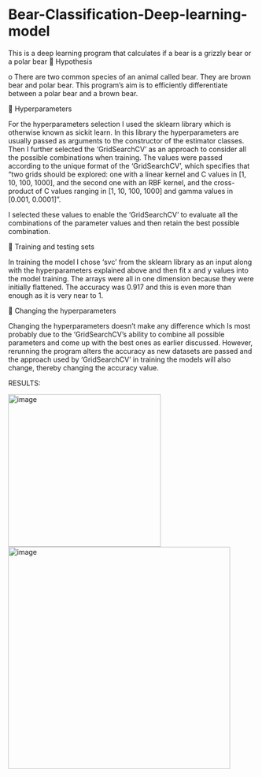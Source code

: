 # Bear-Classification-Deep-learning-model
This is a deep learning program that calculates if a bear is a grizzly bear or a polar bear
	Hypothesis

o	There are two common species of an animal called bear. They are brown bear and polar bear. This program’s aim is to efficiently differentiate between a polar bear and a brown bear.

	Hyperparameters

For the hyperparameters selection I used the sklearn library which is otherwise known as sickit learn. In this library the hyperparameters are usually passed as arguments to the constructor of the estimator classes. Then I further selected the ‘GridSearchCV’ as an approach to consider all the possible combinations when training. The values were passed according to the unique format of the ‘GridSearchCV’, which specifies that “two grids should be explored: one with a linear kernel and C values in [1, 10, 100, 1000], and the second one with an RBF kernel, and the cross-product of C values ranging in [1, 10, 100, 1000] and gamma values in [0.001, 0.0001]”.

I selected these values to enable the ‘GridSearchCV’ to evaluate all the combinations of the parameter values and then retain the best possible combination.



	Training and testing sets

In training the model I chose ‘svc’ from the sklearn library as an input along with the hyperparameters explained above and then fit x and y values into the model training. The arrays were all in one dimension because they were initially flattened. 
The accuracy was 0.917 and this is even more than enough as it is very near to 1.

	Changing the hyperparameters

Changing the hyperparameters doesn’t make any difference which Is most probably due to the ‘GridSearchCV’s ability to combine all possible parameters and come up with the best ones as earlier discussed. However, rerunning the program alters the accuracy as new datasets are passed and the approach used by ‘GridSearchCV’ in training the models will also change, thereby changing the accuracy value.


RESULTS:

<img width="310" alt="image" src="https://user-images.githubusercontent.com/65587515/210364994-b1c3182c-89a9-4ae6-b932-7df6a8d68db5.png">

<img width="451" alt="image" src="https://user-images.githubusercontent.com/65587515/210365048-2b159e9a-ed35-485b-b850-57e7396f562d.png">
